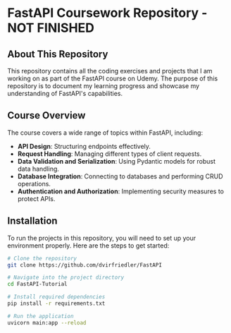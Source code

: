 # FastAPI Coursework Repository - NOT FINISHED

## About This Repository

This repository contains all the coding exercises and projects that I am working on as part of the FastAPI course on Udemy. The purpose of this repository is to document my learning progress and showcase my understanding of FastAPI's capabilities.

## Course Overview

The course covers a wide range of topics within FastAPI, including:

- **API Design**: Structuring endpoints effectively.
- **Request Handling**: Managing different types of client requests.
- **Data Validation and Serialization**: Using Pydantic models for robust data handling.
- **Database Integration**: Connecting to databases and performing CRUD operations.
- **Authentication and Authorization**: Implementing security measures to protect APIs.

## Installation

To run the projects in this repository, you will need to set up your environment properly. Here are the steps to get started:

```bash
# Clone the repository
git clone https://github.com/dvirfriedler/FastAPI

# Navigate into the project directory
cd FastAPI-Tutorial

# Install required dependencies
pip install -r requirements.txt

# Run the application
uvicorn main:app --reload


